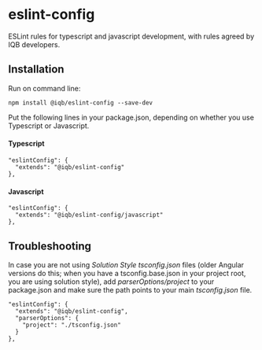 # eslint-config

ESLint rules for typescript and javascript development, with rules agreed by
IQB developers.

## Installation

Run on command line:
```
npm install @iqb/eslint-config --save-dev
```

Put the following lines in your package.json, depending on whether you use Typescript or Javascript.
#### Typescript
```
"eslintConfig": {
  "extends": "@iqb/eslint-config"
},
```
#### Javascript
```
"eslintConfig": {
  "extends": "@iqb/eslint-config/javascript"
},
```


## Troubleshooting

In case you are not using *Solution Style tsconfig.json* files (older Angular versions do this; when you
have a tsconfig.base.json in your project root, you are using solution style), add *parserOptions/project*
to your package.json and make sure the path points to your main *tsconfig.json* file.

```
"eslintConfig": {
  "extends": "@iqb/eslint-config",
  "parserOptions": {
    "project": "./tsconfig.json"
  }
},
```

